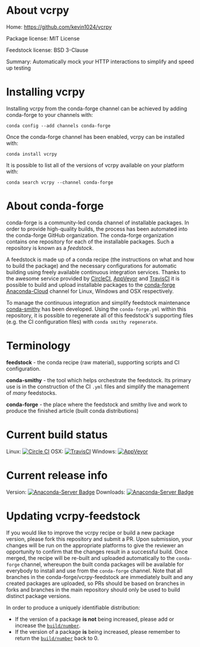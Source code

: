 About vcrpy
===========

Home: https://github.com/kevin1024/vcrpy

Package license: MIT License

Feedstock license: BSD 3-Clause

Summary: Automatically mock your HTTP interactions to simplify and speed up testing



Installing vcrpy
================

Installing vcrpy from the conda-forge channel can be achieved by adding conda-forge to your channels with:

```
conda config --add channels conda-forge
```

Once the conda-forge channel has been enabled, vcrpy can be installed with:

```
conda install vcrpy
```

It is possible to list all of the versions of vcrpy available on your platform with:

```
conda search vcrpy --channel conda-forge
```


About conda-forge
=================

conda-forge is a community-led conda channel of installable packages.
In order to provide high-quality builds, the process has been automated into the
conda-forge GitHub organization. The conda-forge organization contains one repository
for each of the installable packages. Such a repository is known as a *feedstock*.

A feedstock is made up of a conda recipe (the instructions on what and how to build
the package) and the necessary configurations for automatic building using freely
available continuous integration services. Thanks to the awesome service provided by
[CircleCI](https://circleci.com/), [AppVeyor](http://www.appveyor.com/)
and [TravisCI](https://travis-ci.org/) it is possible to build and upload installable
packages to the [conda-forge](https://anaconda.org/conda-forge)
[Anaconda-Cloud](http://docs.anaconda.org/) channel for Linux, Windows and OSX respectively.

To manage the continuous integration and simplify feedstock maintenance
[conda-smithy](http://github.com/conda-forge/conda-smithy) has been developed.
Using the ``conda-forge.yml`` within this repository, it is possible to regenerate all of
this feedstock's supporting files (e.g. the CI configuration files) with ``conda smithy regenerate``.


Terminology
===========

**feedstock** - the conda recipe (raw material), supporting scripts and CI configuration.

**conda-smithy** - the tool which helps orchestrate the feedstock.
                   Its primary use is in the construction of the CI ``.yml`` files
                   and simplify the management of *many* feedstocks.

**conda-forge** - the place where the feedstock and smithy live and work to
                  produce the finished article (built conda distributions)

Current build status
====================

Linux: [![Circle CI](https://circleci.com/gh/conda-forge/vcrpy-feedstock.svg?style=shield)](https://circleci.com/gh/conda-forge/vcrpy-feedstock)
OSX: [![TravisCI](https://travis-ci.org/conda-forge/vcrpy-feedstock.svg?branch=master)](https://travis-ci.org/conda-forge/vcrpy-feedstock)
Windows: [![AppVeyor](https://ci.appveyor.com/api/projects/status/github/conda-forge/vcrpy-feedstock?svg=True)](https://ci.appveyor.com/project/conda-forge/vcrpy-feedstock/branch/master)

Current release info
====================
Version: [![Anaconda-Server Badge](https://anaconda.org/conda-forge/vcrpy/badges/version.svg)](https://anaconda.org/conda-forge/vcrpy)
Downloads: [![Anaconda-Server Badge](https://anaconda.org/conda-forge/vcrpy/badges/downloads.svg)](https://anaconda.org/conda-forge/vcrpy)


Updating vcrpy-feedstock
========================

If you would like to improve the vcrpy recipe or build a new
package version, please fork this repository and submit a PR. Upon submission,
your changes will be run on the appropriate platforms to give the reviewer an
opportunity to confirm that the changes result in a successful build. Once
merged, the recipe will be re-built and uploaded automatically to the
`conda-forge` channel, whereupon the built conda packages will be available for
everybody to install and use from the `conda-forge` channel.
Note that all branches in the conda-forge/vcrpy-feedstock are
immediately built and any created packages are uploaded, so PRs should be based
on branches in forks and branches in the main repository should only be used to
build distinct package versions.

In order to produce a uniquely identifiable distribution:
 * If the version of a package **is not** being increased, please add or increase
   the [``build/number``](http://conda.pydata.org/docs/building/meta-yaml.html#build-number-and-string).
 * If the version of a package **is** being increased, please remember to return
   the [``build/number``](http://conda.pydata.org/docs/building/meta-yaml.html#build-number-and-string)
   back to 0.
